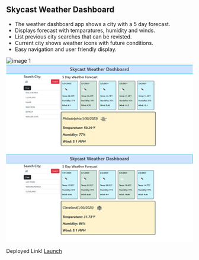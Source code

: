 ## Skycast Weather Dashboard

* The weather dashboard app shows a city with a 5 day forecast. 
* Displays forecast with temparatures, humidity and winds.
* List previous city searches that can be revisted.
* Current city shows weather icons with future conditions.
* Easy navigation and user friendly display. 

![image 1](./assets/images/weather1.gif) 
![image 2](./assets/images/weather2.png) 
![image 3](./assets/images/weather3.png) 


Deployed Link!
<a href="https://joeyblue27.github.io/Skycast-Weather-Dashboard"
target="_blank">Launch</a>

